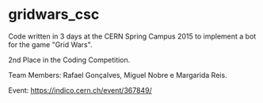 # gridwars_csc

Code written in 3 days at the CERN Spring Campus 2015 to implement a bot for the game "Grid Wars".

2nd Place in the Coding Competition.

Team Members: Rafael Gonçalves, Miguel Nobre e Margarida Reis.

Event: https://indico.cern.ch/event/367849/

